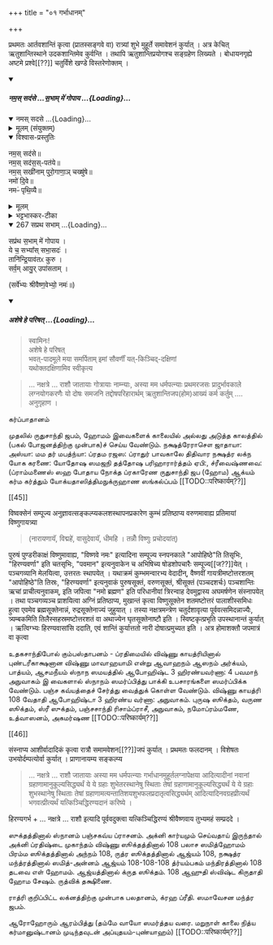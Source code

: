 +++
title = "०१ गर्भाधानम्"

+++

प्रथमतः आर्तवशान्तिं कृत्वा (प्रातस्सङ्गवे वा) रात्र्यां शुभे मुहूर्ते समावेशनं कुर्यात् । अत्र केचित् ऋतुशान्तिस्थाने उदकशान्तिमेव कुर्वन्ति । तथापि ऋतुशान्तिप्रयोगश्च सङ्ग्रहेण लिख्यते । बोधायनगृह्ये अष्टमे प्रश्वे[[??]] चतुर्विंशे खण्डे विस्तरेणोक्तम् । 

<div class="js_include" includetitle="false" newlevelforh1="5" unfilled url="/vedAH_yajuH/taittirIyam/sUtram/ApastambaH/gRhyam/paddhatiH/shrIvaiShNavaH/mantrAdi/namas_sadase_sabhAM_gopAya/">
<details open><summary><h5>नम॒स् सद॑से …स॒भाम् मे॑ गोपाय ...{Loading}...</h5></summary>
<div class="js_include" includetitle="false" newlevelforh1="5" unfilled="" url="/vedAH_yajuH/taittirIyam/sArasvata-vibhAgaH/saMhitA/yajuH/sarva-prastutiH/3/2/04_sphyAdyupasthAnamantrAH_vidhishcha/namas_sadase.md">
<details open><summary><h10>नमस् सदसे ...{Loading}...</h10></summary>
<details><summary>मूलम् (संयुक्तम्)</summary>

नम॒स्सद॑से॒ नम॒स्सद॑स॒स्पत॑ये॒ नम॒स्सखी॑नाम्पुरो॒गाणा॒ञ्चख्षु॑षे॒ नमो॑ दि॒वे नमᳶ॑ पृथि॒व्यै
</details>
<details open><summary>विश्वास-प्रस्तुतिः</summary>

नम॒स् सद॑से॥  
नम॒स् सद॑स॒स्-पत॑ये॥    
नम॒स् सखी॑नाम् पुरो॒गाणा॒ञ् चख्षु॑षे॥    
नमो॑ दि॒वे॥   
नमᳶ॑ पृथि॒व्यै॥
</details>
<details><summary>मूलम्</summary>

नम॒स्सद॑से  
नम॒स्सद॑स॒स्पत॑ये    
नम॒स्सखी॑नाम्पुरो॒गाणा॒ञ्चख्षु॑षे    
नमो॑ दि॒वे   
नमᳶ॑ पृथि॒व्यै
</details>
<details><summary>भट्टभास्कर-टीका</summary>

'ऐन्द्रं हि देवतया सदः' इति इन्द्रः सदसस्पतिः पालयिता तस्मै नमः । 'षष्ठयाः पतिपुत्र' इति सत्वम् । सखीनां समानख्यानानामृत्विजां पुरोगाणामग्रतो गन्तृणां प्रधानानां सर्वेषामपि चक्षुषे चक्षुसथानीयाय दर्शनहेतवे सवित्रे च नमः । गतमन्यत् ॥
</details>
</details>
</div>
<div class="js_include" includetitle="false" newlevelforh1="4" unfilled="" url="/vedAH_yajuH/taittirIyam/sArasvata-vibhAgaH/brAhmaNam/Rk/vishvAsa-prastutiH/1/2_gavAm-ayanAdi/1/267_sapratha_sabhAm.md">
<details open><summary><h9>267 सप्रथ सभाम् ...{Loading}...</h9></summary>

सप्र॑थ स॒भाम् मे॑ गोपाय ।  
ये च॒ सभ्या᳚स् सभा॒सदः॑ ।  
तानि॑न्द्रि॒याव॑तᳵ कुरु ।  
सर्व॒म् आयु॒र् उपा॑सताम् ।
</details>
</div>

(सर्वे॑भ्यः श्रीवैष्ण॒वेभ्यो॒ नमः॑॥)

</details>
</div>
<div class="js_include" includetitle="false" newlevelforh1="5" unfilled url="/vedAH_yajuH/taittirIyam/sUtram/ApastambaH/gRhyam/paddhatiH/shrIvaiShNavaH/mantrAdi/asheShe_pariShat_svIkRtya.md">
<details open><summary><h5>अशेषे हे परिषत् ...{Loading}...</h5></summary>

> स्वामिनः!  
अशेषे हे परिषत्  
भवत्-पादमूले मया समर्पिताम् इमां सौवर्णीं यत्-किञ्चिद्-दक्षिणां  
यथोक्तदक्षिणामिव स्वीकृत्य  

</details>
</div>   

> … नक्षत्रे … राशौ जातायाः गोत्रायाः नाम्न्याः, अस्या मम धर्मपत्न्याः प्रथमरजसः प्रादुर्भावकाले लग्नयोगकरणैः यो दोषः समजनि तद्दोषपरिहारार्थम् ऋतुशान्तिजप(होम)आख्यं कर्म कर्तुम् .... अनुगृहाण ।

கர்ப்பாதானம்

முதலில் ருதுசாந்தி ஜபம், ஹோமம் இவைகளைக் காலையில் அல்லது அடுத்த காலத்தில் (பகல் போஜனத்திற்கு முன்பாக)ச் செய்ய வேண்டும். நக்ஷத்ரேராசௌ ஜாதாயா: அஸ்யா: மம தர் மபத்ந்யா: ப்ரதம ரஜஸ: ப்ராதுர் பாவகாலே திதிவார நக்ஷத்ர லக்ந யோக கரணை: யோதோஷ ஸமஜநி தத்தோஷ பரிஹாரார்த்தம் ஏபி:, ச்ரீவைஷ்ணவை: (ப்ராம்மணைஸ் ஸஹ போதாய நோக்த ப்ரகாரேண ருதுசாந்தி ஜப (ஹோம) ஆக்யம் கர்ம கர்த்தும் யோக்யதாஸித்திமநுக்ருஹாண ஸங்கல்ப்பம் [[TODO::परिष्कार्यम्??]]

[[45]]

विष्वक्सेनं सम्पूज्य अनुज्ञावत्सङ्कल्प्यकलशस्थापनप्रकारेण कुम्भं प्रतिष्ठाप्य वरुणमावाह्य प्रतिमायां विष्णुगायत्र्या 

> (नारायणायॅ, विद्महे॑, वासुदेवायॅ, धीमहि । तन्नोँ विष्णुः प्रचोदया॑त्) 

पुरुषं पुण्डरीकाक्षं विष्णुमावाह्य, "विष्णवे नमः" इत्यादिना सम्पूज्य स्नपनकाले "आपोहिष्ठे"ति तिसृभिः, "हिरण्यवर्णा" इति चतसृभिः, "पवमान" इत्यनुवाकेन च अभिषिच्य षोडशोपचारैः सम्पूज्य[[ज??]]येत् । पञ्चगव्यानि मेलयित्वा, उत्तरतः स्थापयेत् । यथाक्रमं कुम्भमन्वारभ्य वेदादीन्, वैष्णवीं गायत्रीमष्टोत्तरशतम् "आपोहिष्ठे"ति तिस्रः, "हिरण्यवर्णा" इत्यनुवाकं पुरुषसूक्तं, वरुणसूक्तं, श्रीसूक्तं (पञ्चदशर्चः) पञ्चशान्तिः ऋचां प्राचीत्यनुवाकम्, इति जपित्वा "नमो ब्रह्मण" इति परिधानीयां त्रिरन्वाह देवमुद्वास्य अघमर्षणेन संस्नापयेत् । तथा पञ्चगव्यञ्च प्राशयित्वा अग्निं प्रतिष्ठाप्य, मुखान्तं कृत्वा विष्णुसूक्तेन शतमष्टोत्तरं पालाशीस्समिधः हुत्वा एवमेव ब्रह्मसूक्तेनान्नं, रुद्रसूक्तेनाज्यं जुहुयात् । तस्या नक्षत्रमन्त्रेण चतुर्दशावृत्या पूर्ववत्समिदन्नाज्यैः, त्र्यम्बकमिति तिलैस्सहस्रमष्टोत्तरशतं वा अथाज्येन घृतसूक्तेनाष्टौ इति । स्विष्टकृत्प्रभृति उपस्थानान्तं कुर्यात् । ऋत्विग्भ्यः हिरण्यवासांसि ददाति, एवं शान्तिं कुर्यात्ततो नारी दोषात्प्रमुच्यत इति । अत्र होमाशक्तौ जपमात्रं वा कृत्वा

உதகசாந்திபோல் கும்பஸ்தாபனம் - ப்ரதிமையில் விஷ்ணு காயத்ரியினால் புண்டரீகாக்ஷனான விஷ்ணு மாவாஹயாமி என்று ஆவாஹநம் ஆஸநம் அர்க்யம், பாத்யம், ஆசமநீயம் ஸ்நாந ஸமயத்தில் ஆபோஹிஷ்ட 3 ஹிரண்யவர்ணா: 4 பவமாந் அநுவாகம் இ வைகளால் ஸ்நாநம் ஸமர்ப்பித்து பாக்கி உபசாரங்களை ஸமர்ப்பிக்க வேண்டும். பஞ்ச கவ்யத்தைச் சேர்த்து வைத்துக் கொள்ள வேண்டும். விஷ்ணு காயத்ரி 108 வேதாதி ஆபோஹிஷ்டா 3 ஹிரண்ய வர்ணா: அநுவாகம். புருஷ ஸூக்தம், வருண ஸூக்தம், ஸ்ரீ ஸுக்தம், பஞ்சசாந்தி ரிசாம்ப்ராசீ, அநுவாகம், நமோப்ரம்மணே, உத்வாஸனம், அகமர்ஷண [[TODO::परिष्कार्यम्??]]

[[46]]

संस्नाप्य आशीर्वादादिकं कृत्वा रात्रौ समामवेशन[[??]]जपं कुर्यात् । प्रथमतः फलदानम् । विशेषतः उभयोर्दम्पत्योर्वा कुर्यात् । प्राणानायम्य सङ्कल्प्य 

> … नक्षत्रे … राशौ जातायाः अस्या मम धर्मपत्न्याः गर्भाधानमुहूर्तलग्नापेक्षया आदित्यादीनां नवानां ग्रहाणामानुकूल्यसिद्ध्यर्थं ये ये ग्रहाः शुभेतरस्थानेषु स्थिताः तेषां ग्रहाणामानुकूल्यसिद्ध्यर्थं ये ये ग्रहाः शुभस्थानेषु स्थिताः तेषां ग्रहाणामत्यन्तातिशयशुभफलप्रदातृत्वसिद्ध्यर्थम् आदित्यादिनवग्रहप्रीत्यर्थं भगवत्प्रीत्यर्थं यत्किञ्चिद्धिरण्यदानं करिष्ये । 

हिरण्यगर्भ + … नक्षत्रे … राशौ इत्यादि पूर्ववदुक्त्वा यत्किञ्चिद्धिरण्यं श्रीवैष्णवाय तुभ्यमहं सम्प्रददे ।

ஸுக்தத்தினால் ஸ்நானம் பஞ்சகவ்ய ப்ராசனம். அக்னி கார்யமும் செய்வதாய் இருந்தால் அக்னி ப்ரதிஷ்டை முகாந்தம் விஷ்ணு ஸூக்தத்தினால் 108 பலாச ஸமித்ஹோமம் பிரம்ம ஸூக்தத்தினால் அந்நம் 108, ருத்ர ஸூக்தத்தினால் ஆஜ்யம் 108, நக்ஷத்ர மந்த்ரத்தினால் ஸமித்-அன்னம் ஆஜ்யம் 108-108-108 த்ர்யம்பகம் மந்திரத்தினால் 108 தடவை எள் ஹோமம். ஆஜ்யத்தினால் க்ருத ஸூக்தம். 108 ஆஹுதி ஸ்விஷ்ட கிருதாதி ஹோம சேஷம். ருத்விக் தக்ஷிணை.

ராத்ரி குறிப்பிட்ட லக்னத்திற்கு முன்பாக பலதானம், க்ரஹ ப்ரீதி. ஸமாவேசன மந்த்ர ஜபம்.

ஆரோஹோரும் ஆரம்பித்து (தம்மே வாயோ ஸமர்த்தய வரை. மறுநாள் காலை நித்ய கர்மானுஷ்டானம் முடிந்தவுடன் அப்யுதயம்-புண்யாஹம்) [[TODO::परिष्कार्यम्??]]
